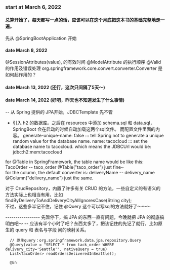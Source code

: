 ### start at March 6, 2022

#### 总算开始了，每天都写一点的话，应该可以在这个月底把这本书的基础完整地走一遍。
先从 @SpringBootApplication 开始


#### date March 8, 2022
@SessionAttributes(value), 的有效时间
@ModelAttribute 的执行顺序
@Valid 的作用及错误处理
org.springframework.core.convert.converter.Converter 是如何起作用的？


#### date March 13, 2022 (还行，这次只间隔了5天～)
#### date March 14, 2022 (好吧，昨天也不知道发生了什么事情)
-- 从 Spring 提供的 JPA开始，JDBCTemplate 先不管
* 引入 h2 的数据库。之后在 resources 中添加 schema.sql  和 data.sql，SpringBoot 会在启动的时候自动加载这两个sql文件。
  而配置文件里面的内容。
  generate-unique-name: false ::: tell Spring not to generate a unique random value for the database name.
  name: tacocloud ::: set the database name to tacocloud. which means the JDBCUrl would be: jdbc:h2:mem:tacocloud
  
for @Table in SpringFramework, the table name would be like this: TacoOrder -- taco_order
  @Table("taco_order") just fine~  
for the column, the default converter is: deliveryName -- delivery_name
  @Column("delivery_name") just the same.

对于 CrudRepository，内置了许多有关 CRUD 的方法，一些自定义的有语义的方法实际上也相当有用，比如
  findByDeliveryToAndDeliveryCityAllIgnoresCase(String city);  
不过，这些多半记不住，记住 @Query 这个可以写sql的方法就好了～～～

----------------- 先暂停下，搞 JPA 的东西一直有问题，今晚就把 JPA 的彻底搞明白吧～
-- 应该有半个小时了吧？东西太多了，把该记住的先记了就行，比如原生的 query 和 表名与字段 间的映射关系。
```
  // 原生query：org.springframework.data.jpa.repository.Query
  @Query(value = "SELECT * from tack_order WHERE delivery_city='Seattle'", nativeQuery = true) 
  List<TacoOrder> readOrdersDeliveredInSeattle();
  
  @En
```
